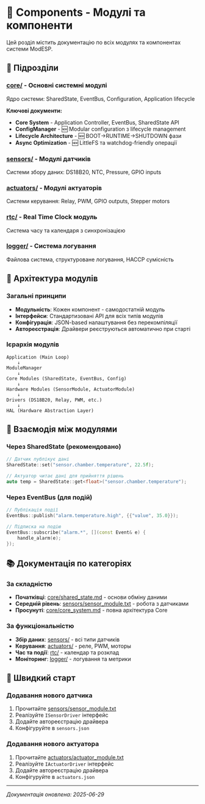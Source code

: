 # 🔧 Components - Модулі та компоненти

Цей розділ містить документацію по всіх модулях та компонентах системи ModESP.

## 📁 Підрозділи

### [core/](core/README.md) - Основні системні модулі
Ядро системи: SharedState, EventBus, Configuration, Application lifecycle

**Ключові документи:**
- **Core System** - Application Controller, EventBus, SharedState API
- **ConfigManager** - 🆕 Modular configuration з lifecycle management
- **Lifecycle Architecture** - 🆕 BOOT→RUNTIME→SHUTDOWN фази
- **Async Optimization** - 🆕 LittleFS та watchdog-friendly операції

### [sensors/](sensors/README.md) - Модулі датчиків  
Системи збору даних: DS18B20, NTC, Pressure, GPIO inputs

### [actuators/](actuators/README.md) - Модулі актуаторів
Системи керування: Relay, PWM, GPIO outputs, Stepper motors

### [rtc/](rtc/README.md) - Real Time Clock модуль
Система часу та календаря з синхронізацією

### [logger/](logger/README.md) - Система логування
Файлова система, структуроване логування, HACCP сумісність

## 🎯 Архітектура модулів

### Загальні принципи
- **Модульність**: Кожен компонент - самодостатній модуль
- **Інтерфейси**: Стандартизовані API для всіх типів модулів
- **Конфігурація**: JSON-based налаштування без перекомпіляції
- **Автореєстрація**: Драйвери реєструються автоматично при старті

### Ієрархія модулів
```
Application (Main Loop)
    ↓
ModuleManager
    ↓
Core Modules (SharedState, EventBus, Config)
    ↓
Hardware Modules (SensorModule, ActuatorModule)
    ↓
Drivers (DS18B20, Relay, PWM, etc.)
    ↓
HAL (Hardware Abstraction Layer)
```

## 🔗 Взаємодія між модулями

### Через SharedState (рекомендовано)
```cpp
// Датчик публікує дані
SharedState::set("sensor.chamber.temperature", 22.5f);

// Актуатор читає дані для прийняття рішень
auto temp = SharedState::get<float>("sensor.chamber.temperature");
```

### Через EventBus (для подій)
```cpp
// Публікація події
EventBus::publish("alarm.temperature.high", {{"value", 35.0}});

// Підписка на подію
EventBus::subscribe("alarm.*", [](const Event& e) {
    handle_alarm(e);
});
```

## 📚 Документація по категоріях

### За складністю
- **Початківці**: [core/shared_state.md](core/shared_state.md) - основи обміну даними
- **Середній рівень**: [sensors/sensor_module.txt](sensors/sensor_module.txt) - робота з датчиками
- **Просунуті**: [core/core_system.md](core/core_system.md) - повна архітектура Core

### За функціональністю
- **Збір даних**: [sensors/](sensors/README.md) - всі типи датчиків
- **Керування**: [actuators/](actuators/README.md) - реле, PWM, моторы
- **Час та події**: [rtc/](rtc/README.md) - календар та розклад
- **Моніторинг**: [logger/](logger/README.md) - логування та метрики

## 🚀 Швидкий старт

### Додавання нового датчика
1. Прочитайте [sensors/sensor_module.txt](sensors/sensor_module.txt)
2. Реалізуйте `ISensorDriver` інтерфейс
3. Додайте автореєстрацію драйвера
4. Конфігуруйте в `sensors.json`

### Додавання нового актуатора
1. Прочитайте [actuators/actuator_module.txt](actuators/actuator_module.txt)
2. Реалізуйте `IActuatorDriver` інтерфейс  
3. Додайте автореєстрацію драйвера
4. Конфігуруйте в `actuators.json`

---

*Документація оновлена: 2025-06-29*
